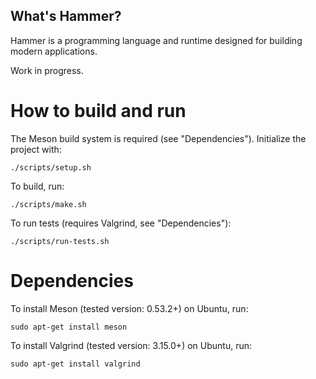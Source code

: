 ## What's Hammer?

Hammer is a programming language and runtime designed for building modern applications.

Work in progress.

# How to build and run

The Meson build system is required (see "Dependencies"). Initialize the project with:

    ./scripts/setup.sh

To build, run:

    ./scripts/make.sh

To run tests (requires Valgrind, see "Dependencies"):

    ./scripts/run-tests.sh

# Dependencies

To install Meson (tested version: 0.53.2+) on Ubuntu, run:

    sudo apt-get install meson

To install Valgrind (tested version: 3.15.0+) on Ubuntu, run:

    sudo apt-get install valgrind
